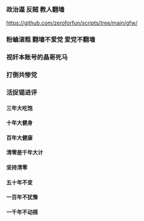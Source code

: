 ### 政治逼 反贼 教人翻墙

https://github.com/zeroforfun/scripts/tree/main/gfw/

### 粉蛐滚粗 翻墙不爱党 爱党不翻墙

### 视奸本账号的晶哥死马

### 打倒共惨党

### 活捉锡进评

#### 三年大吃饱

#### 十年大健身

#### 百年大健康

#### 清零是千年大计

#### 坚持清零

#### 五十年不变

#### 一百年不犹豫

#### 一千年不动摇

